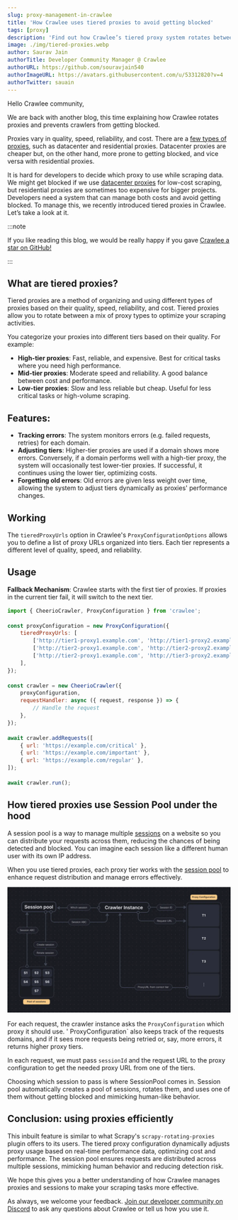 ```yaml
---
slug: proxy-management-in-crawlee
title: 'How Crawlee uses tiered proxies to avoid getting blocked'
tags: [proxy]
description: 'Find out how Crawlee’s tiered proxy system rotates between different types of proxies to control web scraping costs and avoid getting blocked.'
image: ./img/tiered-proxies.webp
author: Saurav Jain
authorTitle: Developer Community Manager @ Crawlee
authorURL: https://github.com/souravjain540
authorImageURL: https://avatars.githubusercontent.com/u/53312820?v=4
authorTwitter: sauain
---
```


Hello Crawlee community,

We are back with another blog, this time explaining how Crawlee rotates proxies and prevents crawlers from getting blocked.

Proxies vary in quality, speed, reliability, and cost. There are a [few types of proxies](https://blog.apify.com/types-of-proxies/), such as datacenter and residential proxies. Datacenter proxies are cheaper but, on the other hand, more prone to getting blocked, and vice versa with residential proxies.

It is hard for developers to decide which proxy to use while scraping data. We might get blocked if we use [datacenter proxies](https://blog.apify.com/datacenter-proxies-when-to-use-them-and-how-to-make-the-most-of-them/) for low-cost scraping, but residential proxies are sometimes too expensive for bigger projects. Developers need a system that can manage both costs and avoid getting blocked. To manage this, we recently introduced tiered proxies in Crawlee. Let’s take a look at it.

:::note

If you like reading this blog, we would be really happy if you gave [Crawlee a star on GitHub!](https://github.com/apify/crawlee/)

:::

## What are tiered proxies?

Tiered proxies are a method of organizing and using different types of proxies based on their quality, speed, reliability, and cost. Tiered proxies allow you to rotate between a mix of proxy types to optimize your scraping activities.

You categorize your proxies into different tiers based on their quality. For example:

-   **High-tier proxies**: Fast, reliable, and expensive. Best for critical tasks where you need high performance.
-   **Mid-tier proxies**: Moderate speed and reliability. A good balance between cost and performance.
-   **Low-tier proxies**: Slow and less reliable but cheap. Useful for less critical tasks or high-volume scraping.

## Features:

-   **Tracking errors**: The system monitors errors (e.g. failed requests, retries) for each domain.
-   **Adjusting tiers**: Higher-tier proxies are used if a domain shows more errors. Conversely, if a domain performs well with a high-tier proxy, the system will occasionally test lower-tier proxies. If successful, it continues using the lower tier, optimizing costs.
-   **Forgetting old errors**: Old errors are given less weight over time, allowing the system to adjust tiers dynamically as proxies' performance changes.

## Working

The `tieredProxyUrls` option in Crawlee's `ProxyConfigurationOptions` allows you to define a list of proxy URLs organized into tiers. Each tier represents a different level of quality, speed, and reliability.

## Usage

**Fallback Mechanism**: Crawlee starts with the first tier of proxies. If proxies in the current tier fail, it will switch to the next tier.


```js
import { CheerioCrawler, ProxyConfiguration } from 'crawlee';

const proxyConfiguration = new ProxyConfiguration({
    tieredProxyUrls: [
        ['http://tier1-proxy1.example.com', 'http://tier1-proxy2.example.com'],
        ['http://tier2-proxy1.example.com', 'http://tier2-proxy2.example.com'],
        ['http://tier2-proxy1.example.com', 'http://tier3-proxy2.example.com'],
    ],
});

const crawler = new CheerioCrawler({
    proxyConfiguration,
    requestHandler: async ({ request, response }) => {
        // Handle the request
    },
});

await crawler.addRequests([
    { url: 'https://example.com/critical' },
    { url: 'https://example.com/important' },
    { url: 'https://example.com/regular' },
]);

await crawler.run();
```

## How tiered proxies use Session Pool under the hood

A session pool is a way to manage multiple [sessions](https://crawlee.dev/api/core/class/Session) on a website so you can distribute your requests across them, reducing the chances of being detected and blocked. You can imagine each session like a different human user with its own IP address.

When you use tiered proxies, each proxy tier works with the [session pool](https://crawlee.dev/api/core/class/SessionPool) to enhance request distribution and manage errors effectively.

![Diagram explaining how tiered proxies use Session Pool under the hood](./img/session-pool-working.webp)

For each request, the crawler instance asks the `ProxyConfiguration` which proxy it should use. ' ProxyConfiguration` also keeps track of the requests domains, and if it sees more requests being retried or, say, more errors, it returns higher proxy tiers.

In each request, we must pass `sessionId` and the request URL to the proxy configuration to get the needed proxy URL from one of the tiers.

Choosing which session to pass is where SessionPool comes in. Session pool automatically creates a pool of sessions, rotates them, and uses one of them without getting blocked and mimicking human-like behavior.

## Conclusion: using proxies efficiently

This inbuilt feature is similar to what Scrapy's `scrapy-rotating-proxies` plugin offers to its users. The tiered proxy configuration dynamically adjusts proxy usage based on real-time performance data, optimizing cost and performance. The session pool ensures requests are distributed across multiple sessions, mimicking human behavior and reducing detection risk.

We hope this gives you a better understanding of how Crawlee manages proxies and sessions to make your scraping tasks more effective.

As always, we welcome your feedback. [Join our developer community on Discord](https://apify.com/discord) to ask any questions about Crawlee or tell us how you use it.
